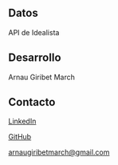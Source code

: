 ## Datos

API de Idealista

## Desarrollo

Arnau Giribet March

## Contacto

[LinkedIn](https://www.linkedin.com/in/arnau-giribet/)

[GitHub](https://github.com/arnaugiribet)

arnaugiribetmarch@gmail.com